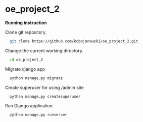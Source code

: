 # oe_project_2

**Running instruction**

Clone git repository.
  ```sh
    git clone https://github.com/kcbojanowski/oe_project_2.git
  ```

Change the current working directory.
  ```sh
    cd oe_project_2
  ```
Migrate django app
  ```sh
    python manage.py migrate
  ```

Create superuser for using /admin site
  ```sh
    python manage.py createsuperuser
  ```

Run Django application
  ```sh
    python manage.py runserver
  ```
